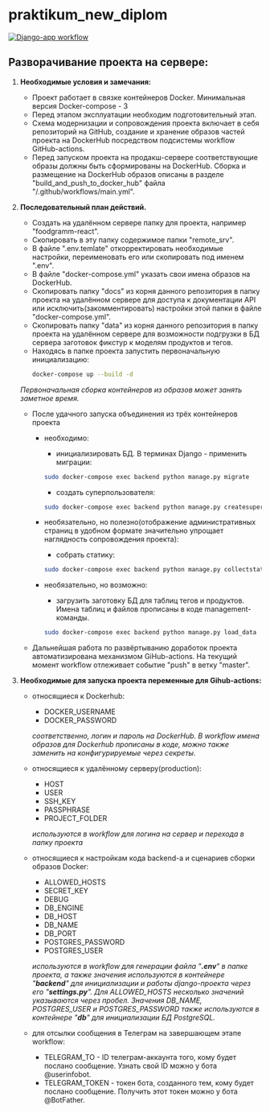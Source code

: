# praktikum_new_diplom
[![Django-app workflow](https://github.com/coherentus/foodgram-project-react/actions/workflows/main.yml/badge.svg?branch=master)](https://github.com/coherentus/foodgram-project-react/actions/workflows/main.yml)


## Разворачивание проекта на сервере:

1. **Необходимые условия и замечания:**
    * Проект работает в связке контейнеров Docker. Минимальная версия Docker-compose - 3
    * Перед этапом эксплуатации необходим подготовительный этап.
    * Схема модернизации и сопровождения проекта включает в себя репозиторий на GitHub, создание и хранение образов частей проекта на DockerHub посредством подсистемы workflow GitHub-actions.
    * Перед запуском проекта на продакш-сервере соответствующие образы должны быть сформированы на DockerHub. Сборка и размещение на DockerHub образов описаны в разделе "build_and_push_to_docker_hub" файла "/.github/workflows/main.yml".


2. **Последовательный план действий.**
    * Создать на удалённом сервере папку для проекта, например "foodgramm-react".
    * Скопировать в эту папку содержимое папки "remote_srv".
    * В файле ".env.temlate" откорректировать необходимые настройки, переименовать его или скопировать под именем ".env".
    * В файле "docker-compose.yml" указать свои имена образов на DockerHub.
    * Скопировать папку "docs" из корня данного репозитория в папку проекта на удалённом сервере для доступа к документации API или исключить(закомментировать) настройки этой папки в файле "docker-compose.yml".
    * Скопировать папку "data" из корня данного репозитория в папку проекта на удалённом сервере для возможности подгрузки в БД сервера заготовок фикстур к моделям продуктов и тегов.
    * Находясь в папке проекта запустить первоначальную инициализацию:
        ```bash
        docker-compose up --build -d
        ```
    _Первоначальная сборка контейнеров из образов может занять заметное время._
    * После удачного запуска объединения из трёх контейнеров проекта
        * необходимо:
            * инициализировать БД. В терминах Django - применить миграции:
            ```bash
            sudo docker-compose exec backend python manage.py migrate
            ```
            * создать суперпользователя:

            ```bash
            sudo docker-compose exec backend python manage.py createsuperuser
            ```
        * необязательно, но полезно(отображение административных страниц в удобном формате значительно упрощает наглядность сопровождения проекта):
            * собрать статику:
            ```bash
            sudo docker-compose exec backend python manage.py collectstatic
            ```
        * необязательно, но возможно:
            * загрузить заготовку БД для таблиц тегов и продуктов. Имена таблиц и файлов прописаны в коде management-команды.
            ```bash
            sudo docker-compose exec backend python manage.py load_data
            ```
    * Дальнейшая работа по развёртыванию доработок проекта автоматизирована механизмом GiHub-actions. На текущий момент workflow отлеживает событие "push" в ветку "master".
    
3. **Необходимые для запуска проекта переменные для Gihub-actions:**
    * относящиеся к Dockerhub:
        * DOCKER_USERNAME
        * DOCKER_PASSWORD
        
        
        _соответственно, логин и пароль на DockerHub. В workflow имена образов для Dockerhub прописаны в коде, можно также заменить на конфигурируемые через секреты._

    * относящиеся к удалённому серверу(production):
        * HOST
        * USER
        * SSH_KEY
        * PASSPHRASE
        * PROJECT_FOLDER


        _используются в workflow для логина на сервер и перехода в папку проекта_
    * относящиеся к настройкам кода backend-а и сценариев сборки образов Docker:
        * ALLOWED_HOSTS
        * SECRET_KEY
        * DEBUG
        * DB_ENGINE
        * DB_HOST
        * DB_NAME
        * DB_PORT        
        * POSTGRES_PASSWORD        
        * POSTGRES_USER


        _используются в workflow для генерации файла "**.env**" в папке проекта, а также значения используются в контейнере "**backend**" для инициализации и работы django-проекта через его "**settings.py**". Для ALLOWED_HOSTS несколько значений указываются через пробел. Значения DB_NAME, POSTGRES_USER и POSTGRES_PASSWORD также используются в контейнере "**db**" для инициализации БД PostgreSQL._
    * для отсылки сообщения в Телеграм на завершающем этапе workflow:
        * TELEGRAM_TO  - ID телеграм-аккаунта того, кому будет послано сообщение.
Узнать свой ID можно у бота @userinfobot.
        * TELEGRAM_TOKEN - токен бота, созданного тем, кому будет послано сообщение.
Получить этот токен можно у бота @BotFather.

